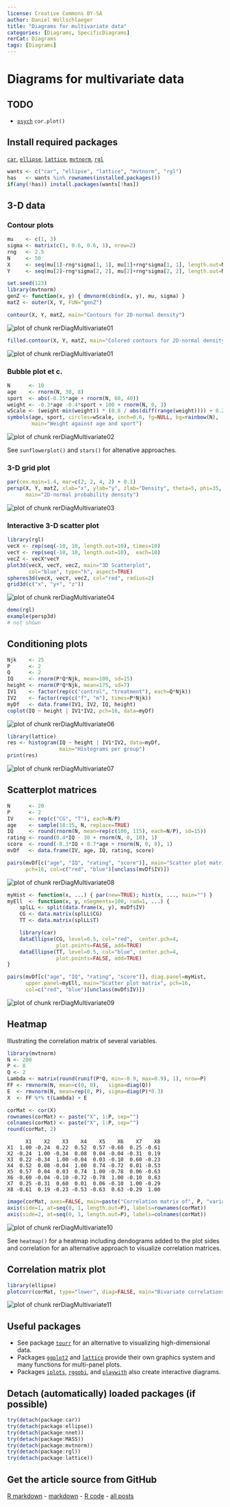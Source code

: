 ```yaml
---
license: Creative Commons BY-SA
author: Daniel Wollschlaeger
title: "Diagrams for multivariate data"
categories: [Diagrams, SpecificDiagrams]
rerCat: Diagrams
tags: [Diagrams]
---
```


Diagrams for multivariate data
=========================




TODO
-------------------------

 - [`psych`](http://cran.r-project.org/package=psych) `cor.plot()`

Install required packages
-------------------------

[`car`](http://cran.r-project.org/package=car), [`ellipse`](http://cran.r-project.org/package=ellipse), [`lattice`](http://cran.r-project.org/package=lattice), [`mvtnorm`](http://cran.r-project.org/package=mvtnorm), [`rgl`](http://cran.r-project.org/package=rgl)


```r
wants <- c("car", "ellipse", "lattice", "mvtnorm", "rgl")
has   <- wants %in% rownames(installed.packages())
if(any(!has)) install.packages(wants[!has])
```


3-D data
-------------------------

### Contour plots
    

```r
mu    <- c(1, 3)
sigma <- matrix(c(1, 0.6, 0.6, 1), nrow=2)
rng   <- 2.5
N     <- 50
X     <- seq(mu[1]-rng*sigma[1, 1], mu[1]+rng*sigma[1, 1], length.out=N)
Y     <- seq(mu[2]-rng*sigma[2, 2], mu[2]+rng*sigma[2, 2], length.out=N)
```



```r
set.seed(123)
library(mvtnorm)
genZ <- function(x, y) { dmvnorm(cbind(x, y), mu, sigma) }
matZ <- outer(X, Y, FUN="genZ")
```



```r
contour(X, Y, matZ, main="Contours for 2D-normal density")
```

![plot of chunk rerDiagMultivariate01](../content/assets/figure/rerDiagMultivariate011.png) 

```r
filled.contour(X, Y, matZ, main="Colored contours for 2D-normal density")
```

![plot of chunk rerDiagMultivariate01](../content/assets/figure/rerDiagMultivariate012.png) 


### Bubble plot et c.


```r
N      <- 10
age    <- rnorm(N, 30, 8)
sport  <- abs(-0.25*age + rnorm(N, 60, 40))
weight <- -0.3*age -0.4*sport + 100 + rnorm(N, 0, 3)
wScale <- (weight-min(weight)) * (0.8 / abs(diff(range(weight)))) + 0.2
symbols(age, sport, circles=wScale, inch=0.6, fg=NULL, bg=rainbow(N),
        main="Weight against age and sport")
```

![plot of chunk rerDiagMultivariate02](../content/assets/figure/rerDiagMultivariate02.png) 


See `sunflowerplot()` and `stars()` for altenative approaches.


### 3-D grid plot


```r
par(cex.main=1.4, mar=c(2, 2, 4, 2) + 0.1)
persp(X, Y, matZ, xlab="x", ylab="y", zlab="Density", theta=5, phi=35,
      main="2D-normal probability density")
```

![plot of chunk rerDiagMultivariate03](../content/assets/figure/rerDiagMultivariate03.png) 


### Interactive 3-D scatter plot


```r
library(rgl)
vecX <- rep(seq(-10, 10, length.out=10), times=10)
vecY <- rep(seq(-10, 10, length.out=10),  each=10)
vecZ <- vecX*vecY
plot3d(vecX, vecY, vecZ, main="3D Scatterplot",
       col="blue", type="h", aspect=TRUE)
spheres3d(vecX, vecY, vecZ, col="red", radius=2)
grid3d(c("x", "y+", "z"))
```

![plot of chunk rerDiagMultivariate04](../content/assets/figure/rerDiagMultivariate04.png) 



```r
demo(rgl)
example(persp3d)
# not shown
```


Conditioning plots
-------------------------


```r
Njk    <- 25
P      <- 2
Q      <- 2
IQ     <- rnorm(P*Q*Njk, mean=100, sd=15)
height <- rnorm(P*Q*Njk, mean=175, sd=7)
IV1    <- factor(rep(c("control", "treatment"), each=Q*Njk))
IV2    <- factor(rep(c("f", "m"), times=P*Njk))
myDf   <- data.frame(IV1, IV2, IQ, height)
coplot(IQ ~ height | IV1*IV2, pch=16, data=myDf)
```

![plot of chunk rerDiagMultivariate06](../content/assets/figure/rerDiagMultivariate06.png) 



```r
library(lattice)
res <- histogram(IQ ~ height | IV1*IV2, data=myDf,
                 main="Histograms per group")
print(res)
```

![plot of chunk rerDiagMultivariate07](../content/assets/figure/rerDiagMultivariate07.png) 


Scatterplot matrices
-------------------------


```r
N      <- 20
P      <- 2
IV     <- rep(c("CG", "T"), each=N/P)
age    <- sample(18:35, N, replace=TRUE)
IQ     <- round(rnorm(N, mean=rep(c(100, 115), each=N/P), sd=15))
rating <- round(0.4*IQ - 30 + rnorm(N, 0, 10), 1)
score  <- round(-0.3*IQ + 0.7*age + rnorm(N, 0, 8), 1)
mvDf   <- data.frame(IV, age, IQ, rating, score)
```



```r
pairs(mvDf[c("age", "IQ", "rating", "score")], main="Scatter plot matrix",
      pch=16, col=c("red", "blue")[unclass(mvDf$IV)])
```

![plot of chunk rerDiagMultivariate08](../content/assets/figure/rerDiagMultivariate08.png) 



```r
myHist <- function(x, ...) { par(new=TRUE); hist(x, ..., main="") }
myEll  <- function(x, y, nSegments=100, rad=1, ...) {
    splLL <- split(data.frame(x, y), mvDf$IV)
    CG <- data.matrix(splLL$CG)
    TT <- data.matrix(splLL$T)

    library(car)
    dataEllipse(CG, level=0.5, col="red",  center.pch=4,
                plot.points=FALSE, add=TRUE)
    dataEllipse(TT, level=0.5, col="blue", center.pch=4,
                plot.points=FALSE, add=TRUE)
}
```



```r
pairs(mvDf[c("age", "IQ", "rating", "score")], diag.panel=myHist,
      upper.panel=myEll, main="Scatter plot matrix", pch=16,
      col=c("red", "blue")[unclass(mvDf$IV)])
```

![plot of chunk rerDiagMultivariate09](../content/assets/figure/rerDiagMultivariate09.png) 


Heatmap
-------------------------

Illustrating the correlation matrix of several variables.


```r
library(mvtnorm)
N <- 200
P <- 8
Q <- 2
Lambda <- matrix(round(runif(P*Q, min=-0.9, max=0.9), 1), nrow=P)
FF <- rmvnorm(N, mean=c(0, 0),   sigma=diag(Q))
E  <- rmvnorm(N, mean=rep(0, P), sigma=diag(P)*0.3)
X  <- FF %*% t(Lambda) + E
```



```r
corMat <- cor(X)
rownames(corMat) <- paste("X", 1:P, sep="")
colnames(corMat) <- paste("X", 1:P, sep="")
round(corMat, 2)
```

```
      X1    X2    X3    X4    X5    X6    X7    X8
X1  1.00 -0.24  0.22  0.52  0.57 -0.60  0.25 -0.61
X2 -0.24  1.00 -0.34  0.08  0.04 -0.04 -0.31  0.19
X3  0.22 -0.34  1.00 -0.04  0.03 -0.10  0.60 -0.23
X4  0.52  0.08 -0.04  1.00  0.74 -0.72  0.01 -0.53
X5  0.57  0.04  0.03  0.74  1.00 -0.78  0.06 -0.63
X6 -0.60 -0.04 -0.10 -0.72 -0.78  1.00 -0.10  0.63
X7  0.25 -0.31  0.60  0.01  0.06 -0.10  1.00 -0.29
X8 -0.61  0.19 -0.23 -0.53 -0.63  0.63 -0.29  1.00
```



```r
image(corMat, axes=FALSE, main=paste("Correlation matrix of", P, "variables"))
axis(side=1, at=seq(0, 1, length.out=P), labels=rownames(corMat))
axis(side=2, at=seq(0, 1, length.out=P), labels=colnames(corMat))
```

![plot of chunk rerDiagMultivariate10](../content/assets/figure/rerDiagMultivariate10.png) 


See `heatmap()` for a heatmap including dendograms added to the plot sides and correlation for an alternative approach to visualize correlation matrices.

Correlation matrix plot
-------------------------


```r
library(ellipse)
plotcorr(corMat, type="lower", diag=FALSE, main="Bivariate correlations")
```

![plot of chunk rerDiagMultivariate11](../content/assets/figure/rerDiagMultivariate11.png) 


Useful packages
-------------------------

 - See package [`tourr`](http://cran.r-project.org/package=tourr) for an alternative to visualizing high-dimensional data.
 - Packages [`ggplot2`](http://cran.r-project.org/package=ggplot2) and [`lattice`](http://cran.r-project.org/package=lattice) provide their own graphics system and many functions for multi-panel plots.
 - Packages [`iplots`](http://www.rosuda.org/iplots/), [`rggobi`](http://cran.r-project.org/package=rggobi), and [`playwith`](http://cran.r-project.org/package=playwith) also create interactive diagrams.

Detach (automatically) loaded packages (if possible)
-------------------------


```r
try(detach(package:car))
try(detach(package:ellipse))
try(detach(package:nnet))
try(detach(package:MASS))
try(detach(package:mvtnorm))
try(detach(package:rgl))
try(detach(package:lattice))
```


Get the article source from GitHub
----------------------------------------------

[R markdown](https://github.com/dwoll/RExRepos/raw/master/Rmd/diagMultivariate.Rmd) - [markdown](https://github.com/dwoll/RExRepos/raw/master/md/diagMultivariate.md) - [R code](https://github.com/dwoll/RExRepos/raw/master/R/diagMultivariate.R) - [all posts](https://github.com/dwoll/RExRepos/)
